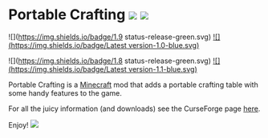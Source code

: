 # Portable Crafting [![](http://cf.way2muchnoise.eu/short_240655_downloads.svg)](https://minecraft.curseforge.com/projects/portable-crafting) ![](http://cf.way2muchnoise.eu/versions/For%20MC_240655_all.svg)

![](https://img.shields.io/badge/1.9 status-release-green.svg)
[![](https://img.shields.io/badge/Latest version-1.0-blue.svg)](https://minecraft.curseforge.com/projects/portable-crafting/files?filter-game-version=1738749986%3A552&filter-status=1)

![](https://img.shields.io/badge/1.8 status-release-green.svg)
[![](https://img.shields.io/badge/Latest version-1.1-blue.svg)](https://minecraft.curseforge.com/projects/portable-crafting/files?filter-game-version=1738749986%3A4&filter-status=1)



Portable Crafting is a [Minecraft](https://minecraft.net/) mod that adds a portable crafting table with some handy features to the game.

For all the juicy information (and downloads) see the CurseForge page [here](http://minecraft.curseforge.com/projects/portable-crafting).

Enjoy! ![](https://github.com/gr8pefish/PortableCrafting/blob/master/src/main/resources/assets/portablecrafting/textures/items/portable_crafter.png) 


